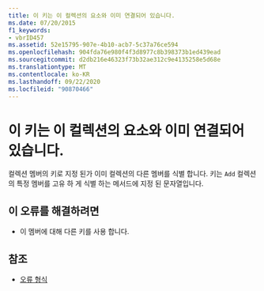 ```yaml
---
title: 이 키는 이 컬렉션의 요소와 이미 연결되어 있습니다.
ms.date: 07/20/2015
f1_keywords:
- vbrID457
ms.assetid: 52e15795-907e-4b10-acb7-5c37a76ce594
ms.openlocfilehash: 904fda76e980f4f3d8977c8b398373b1ed439ead
ms.sourcegitcommit: d2db216e46323f73b32ae312c9e4135258e5d68e
ms.translationtype: MT
ms.contentlocale: ko-KR
ms.lasthandoff: 09/22/2020
ms.locfileid: "90870466"
---
```

# <a name="this-key-is-already-associated-with-an-element-of-this-collection"></a>이 키는 이 컬렉션의 요소와 이미 연결되어 있습니다.

컬렉션 멤버의 키로 지정 된가 이미 컬렉션의 다른 멤버를 식별 합니다. 키는 `Add` 컬렉션의 특정 멤버를 고유 하 게 식별 하는 메서드에 지정 된 문자열입니다.  
  
## <a name="to-correct-this-error"></a>이 오류를 해결하려면  
  
- 이 멤버에 대해 다른 키를 사용 합니다.  
  
## <a name="see-also"></a>참조

- [오류 형식](../../programming-guide/language-features/error-types.md)
